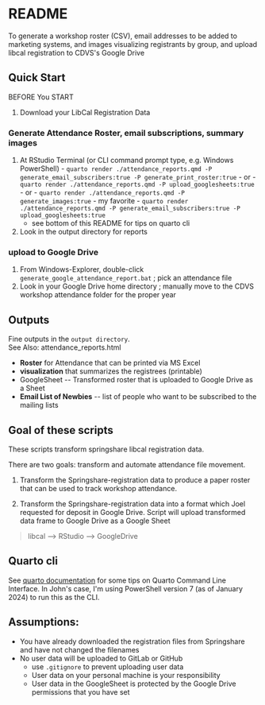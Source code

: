 # README

To generate a workshop roster (CSV), email addresses to be added to marketing systems, and images visualizing registrants by group, and upload libcal registration to CDVS's Google Drive


## Quick Start

BEFORE You START

1. Download your LibCal Registration Data

### Generate Attendance Roster, email subscriptions, summary images

1. At RStudio Terminal (or CLI command prompt type, e.g. Windows PowerShell)
        - `quarto render ./attendance_reports.qmd -P generate_email_subscribers:true -P generate_print_roster:true`
        - or
        - `quarto render ./attendance_reports.qmd -P upload_googlesheets:true`
        - or
        - `quarto render ./attendance_reports.qmd -P generate_images:true`
        - my favorite
        - `quarto render ./attendance_reports.qmd -P generate_email_subscribers:true -P upload_googlesheets:true`
    - see bottom of this README for tips on quarto cli
2. Look in the output directory for reports

### upload to Google Drive

1. From Windows-Explorer, double-click `generate_google_attendance_report.bat` ; pick an attendance file
2. Look in your Google Drive home directory ; manually move to the CDVS workshop attendance folder for the proper year


## Outputs

Fine outputs in the `output directory`.  
See Also:  attendance_reports.html

- **Roster** for Attendance that can be printed via MS Excel
- **visualization** that summarizes the registrees (printable)
- GoogleSheet -- Transformed roster that is uploaded to Google Drive as a Sheet
- **Email List of Newbies** -- list of people who want to be subscribed to the mailing lists

## Goal of these scripts

These scripts transform springshare libcal registration data.

There are two goals: transform and automate attendance file movement.

1. Transform the Springshare-registration data to produce a paper roster that can be used to track workshop attendance.

2. Transform the Springshare-registration data into a format which Joel requested for deposit in Google Drive.  Script will upload transformed data frame to Google Drive as a Google Sheet

> libcal --> RStudio --> GoogleDrive

## Quarto cli

See [quarto documentation](https://quarto.org/docs/computations/parameters.html#rendering) for some tips on Quarto Command Line Interface.  In John's case, I'm using PowerShell version 7 (as of January 2024) to run this as the CLI.

## Assumptions:

- You have already downloaded the registration files from Springshare and have not changed the filenames
- No user data will be uploaded to GitLab or GitHub
    - use `.gitignore` to prevent uploading user data
    - User data on your personal machine is your responsibility
    - User data in the GoogleSheet is protected by the Google Drive permissions that you have set




